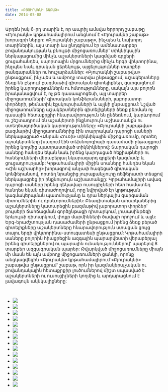 ```yaml
---
title: «ԲՅՈՒՐԱԿՆԻ ՇԱԲԱԹ»
date: 2014-05-08
---
```


Արդեն իսկ 6-րդ տարին է, որ ապրիլ ամսվա երրորդ շաբաթը «Բյուրակն» կրթահամալիրում անցնում է «Բյուրակնի շաբաթ» խորագրի ներքո: «Բյուրակնի շաբաթը», ինչպես և նախորդ տարիներին, այս տարի ևս ընդգրկում էր ամենատարբեր բովանդակության և բնույթի միջոցառումներ' տիկնիկային ներկայացումից մինչև աշակերտների կազմված գրքերի ցուցահանդես, սպորտային մրցումներից մինչև երգի վիկտորինա, ինչպես նաև գրական ցերեկույթ, այցելություններ տարբեր թանգարաններ ու հուշարձաններ: «Բյուրակնի շաբաթվա» ընթացքում, ինչպես և ամբողջ տարվա ընթացքում, աշակերտները ձեռք են բերում բազմաթիվ գիտական գիտելիքներ, զարգացնում իրենց կարողություններն ու հմտությունները, սակայն այս բոլորն իրականացվում է, ոչ թե դասապրոցեսի, այլ տարբեր միջոցառումների' գիտական կոնֆերանսների, լաբորատոր փորձերի, թեմատիկ էքսկուրսիաների և այլնի ընթացքում: Նշված միջոցառումները աշակերտներին գիտելիքների ձեռք բերման ոչ դասային հետաքրքիր հնարավորություն են ընձեռնում, կարևորում ու շեշտադրում են աշակերտի ինքնուրույն աշխատանքն ու ստեղծագործական կարողությունները: «Բյուրակնի շաբաթվա» բազմաթիվ միջոցաոումներից էին տարրական դպրոցի սաների ներկայացրած «Անբան Հուռի» տիկնիկային միջոցառումը, որտեղ աշակերտները խաղում էին տեխնոլոգիայի դասաժամի ընթացքում իրենց կողմից պատրաստված տիկնիկներով: Տարրական դպրոցի սաները հանդես եկան նաև իրենց կարդացած հեքիաթների ու հանելուկների վերաբերյալ նկարազարդ գրքերի կազմամբ և ցուցադրությամբ: Կրթահամալիրի միջին սոաները հանդես եկան «Հին աշխարհը» խորագրով անչափ հագեցած գիտական կոնֆերանսով, որտեղ նրանցից յուրաքանչյուրը ռեֆերատի տեսքով ներկայացրեց իր ինքնուրույն աշխատանքը: Կրթահամալիրի ավագ դպրոցի սաները իրենց ղեկավար ուսուցիչների հետ համատեղ հանդես եկան գիտաժողովում, որը նվիրված էր կրթության կազմակերպման պատմությանը և դրա ներկայիս զարգաման միտումներին ու դրսևորումներին: Բնագիտական առարկաներից աշակերտները կատարեցին բազմաթիվ լաբորատոր փորձեր' բույսերի ճահճացման գործընթացի դիտարկում, լուսասինթեզի երևույթի դիտարկում, փոքր մարմինների ծավալի որոշում և այլն: Երգ-երաժշտության դասաժամերի ընթացքում իրենց ձեռք բերած գիտելիքները աշակերտները հնարավորություն ստացան ցույց տալու երգի վիկտորինա-ստուգատեսի ընթացքում: Կրթահամալիրի սաները բոլորին հիացրեցին ազգային պարարվեստի վերաբերյալ իրենց գիտելիքներով ու պարային ունակություններով' պարելով 8 տարբեր ազգագրական պարեր: Թվարկված միջոցառումները միայն մի մասն են այն ամբողջ միջոցառումների ցանկի, որոնք անցկացվեցին «Բյուրակն» կրթահամալիրում`«Բյուրակնի» շաբաթվա ընթացքում' շաբաթ, որն իր կազմակերպչական ու բովանդակային հետաքրքիր լուծումներով միշտ սպասված է աշակերտների ու ուսուցիչների կողմից և արդարացնում է լավագույն ակնկալիքները:


<br/>
<div style="position:relative;  height: 400px;">
<ul id="image-gallery">
<li><img src="images/byuraknshabat1.JPG" /></li>
<li><img src="images/byuraknshabat2.JPG" /></li>
<li><img src="images/byuraknshabat3.JPG" /></li>
<li><img src="images/byuraknshabat4.JPG" /></li>
<li><img src="images/byuraknshabat5.JPG" /></li>
<li><img src="images/byuraknshabat6.JPG" /></li>
<li><img src="images/byuraknshabat7.JPG" /></li>
<li><img src="images/byuraknshabat8.JPG" /></li>
<li><img src="images/byuraknshabat9.JPG" /></li>
<li><img src="images/byuraknshabat10.JPG" /></li>
<li><img src="images/byuraknshabat11.JPG" /></li>
<li><img src="images/byuraknshabat12.JPG" /></li>
<li><img src="images/byuraknshabat13.JPG" /></li>
<li><img src="images/byuraknshabat14.JPG" /></li>
<li><img src="images/byuraknshabat16.JPG" /></li>
</ul>
</div>